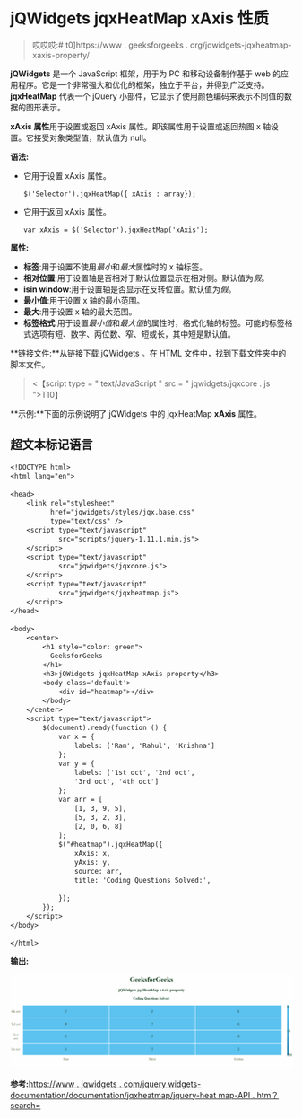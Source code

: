 # jQWidgets jqxHeatMap xAxis 性质

> 哎哎哎:# t0]https://www . geeksforgeeks . org/jqwidgets-jqxheatmap-xaxis-property/

**jQWidgets** 是一个 JavaScript 框架，用于为 PC 和移动设备制作基于 web 的应用程序。它是一个非常强大和优化的框架，独立于平台，并得到广泛支持。 **jqxHeatMap** 代表一个 jQuery 小部件，它显示了使用颜色编码来表示不同值的数据的图形表示。

**xAxis 属性**用于设置或返回 xAxis 属性。即该属性用于设置或返回热图 x 轴设置。它接受对象类型值，默认值为 null。

**语法:**

*   它用于设置 xAxis 属性。

    ```
    $('Selector').jqxHeatMap({ xAxis : array});
    ```

*   它用于返回 xAxis 属性。

    ```
    var xAxis = $('Selector').jqxHeatMap('xAxis');
    ```

**属性:**

*   **标签**:用于设置不使用*最小*和*最大*属性时的 x 轴标签。
*   **相对位置**:用于设置轴是否相对于默认位置显示在相对侧。默认值为*假*。
*   **isin window**:用于设置轴是否显示在反转位置。默认值为*假*。
*   **最小值**:用于设置 x 轴的最小范围。
*   **最大**:用于设置 x 轴的最大范围。
*   **标签格式**:用于设置*最小值*和*最大值*的属性时，格式化轴的标签。可能的标签格式选项有短、数字、两位数、窄、短或长，其中短是默认值。

**链接文件:**从链接下载 [jQWidgets](https://www.jqwidgets.com/download/) 。在 HTML 文件中，找到下载文件夹中的脚本文件。

> <script type = " text/JavaScript " src = " scripts/jquery-1 . 11 . 1min . js "></script><【script type = " text/JavaScript " src = " jqwidgets/jqxcore . js ">T10】

**示例:**下面的示例说明了 jQWidgets 中的 jqxHeatMap **xAxis** 属性。

## 超文本标记语言

```
<!DOCTYPE html>
<html lang="en">

<head>
    <link rel="stylesheet" 
          href="jqwidgets/styles/jqx.base.css" 
          type="text/css" />
    <script type="text/javascript" 
            src="scripts/jquery-1.11.1.min.js">
    </script>
    <script type="text/javascript" 
            src="jqwidgets/jqxcore.js">
    </script>
    <script type="text/javascript" 
            src="jqwidgets/jqxheatmap.js">
    </script>
</head>

<body>
    <center>
        <h1 style="color: green">
          GeeksforGeeks
        </h1>
        <h3>jQWidgets jqxHeatMap xAxis property</h3>
        <body class='default'>
            <div id="heatmap"></div>
        </body>
    </center>
    <script type="text/javascript">
        $(document).ready(function () {
            var x = {
                labels: ['Ram', 'Rahul', 'Krishna']
            };
            var y = {
                labels: ['1st oct', '2nd oct', 
                '3rd oct', '4th oct']
            };
            var arr = [
                [1, 3, 9, 5],
                [5, 3, 2, 3],
                [2, 0, 6, 8]
            ];
            $("#heatmap").jqxHeatMap({
                xAxis: x,
                yAxis: y,
                source: arr,
                title: 'Coding Questions Solved:',

            });
        });
    </script>
</body>

</html>
```

**输出:**

![](img/48d33cbef8f325bcdfb663610fe8096a.png)

**参考:**[https://www . jqwidgets . com/jquery widgets-documentation/documentation/jqxheatmap/jquery-heat map-API . htm？search=](https://www.jqwidgets.com/jquery-widgets-documentation/documentation/jqxheatmap/jquery-heatmap-api.htm?search=)
